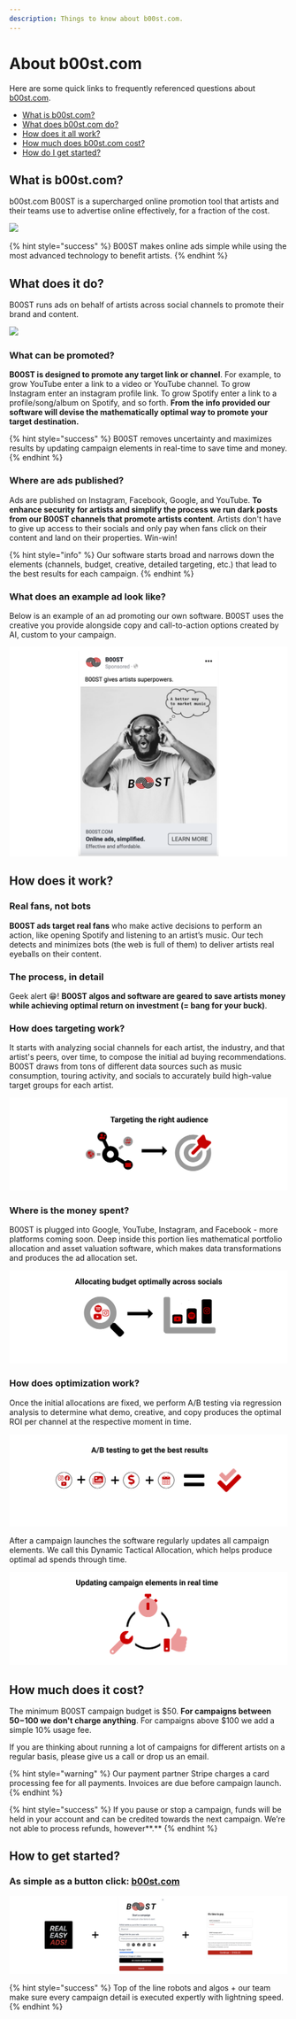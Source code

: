 ```yaml
---
description: Things to know about b00st.com.
---
```


# About b00st.com

Here are some quick links to frequently referenced questions about [b00st.com](https://b00st.com).

* [What is b00st.com?](./#what-is-b00st.com)
* [What does b00st.com do?](./#what-does-it-do)
* [How does it all work?](./#how-does-it-work)
* [How much does b00st.com cost?](./#how-much-does-it-cost)
* [How do I get started?](./#how-to-get-started)

## What is b00st.com?

b00st.com B00ST is a supercharged online promotion tool that artists and their teams use to advertise online effectively, for a fraction of the cost.

![](../../.gitbook/assets/powerful\_tech\_to\_grow\_your\_fan\_base.png)

{% hint style="success" %}
B00ST makes online ads simple while using the most advanced technology to benefit artists.
{% endhint %}

## What does it do?

B00ST runs ads on behalf of artists across social channels to promote their brand and content.

![](../../.gitbook/assets/undraw\_how-it-works-B00ST-FAQ.png)

### What can be promoted?

**B00ST is designed to promote any target link or channel**. For example, to grow YouTube enter a link to a video or YouTube channel. To grow Instagram enter an instagram profile link. To grow Spotify enter a link to a profile/song/album on Spotify, and so forth. **From the info provided our software will devise the mathematically optimal way to promote your target destination.**

{% hint style="success" %}
B00ST removes uncertainty and maximizes results by updating campaign elements in real-time to save time and money.
{% endhint %}

### Where are ads published?

Ads are published on Instagram, Facebook, Google, and YouTube. **To enhance security for artists and simplify the process we run dark posts from our B00ST channels that promote artists content**. Artists don't have to give up access to their socials and only pay when fans click on their content and land on their properties. Win-win!

{% hint style="info" %}
Our software starts broad and narrows down the elements (channels, budget, creative, detailed targeting, etc.) that lead to the best results for each campaign.
{% endhint %}

### What does an example ad look like?

Below is an example of an ad promoting our own software. B00ST uses the creative you provide alongside copy and call-to-action options created by AI, custom to your campaign.

![](../../.gitbook/assets/ad-mock.png)

## How does it work?

### Real fans, not bots

**B00ST ads target real fans** who make active decisions to perform an action, like opening Spotify and listening to an artist’s music. Our tech detects and minimizes bots (the web is full of them) to deliver artists real eyeballs on their content.

### The process, in detail

Geek alert 😁! **B00ST algos and software are geared to save artists money while achieving optimal return on investment (= bang for your buck)**.

### How does targeting work?

It starts with analyzing social channels for each artist, the industry, and that artist's peers, over time, to compose the initial ad buying recommendations. B00ST draws from tons of different data sources such as music consumption, touring activity, and socials to accurately build high-value target groups for each artist.

![](<../../.gitbook/assets/targeting the right audience.png>)

### Where is the money spent?

B00ST is plugged into Google, YouTube, Instagram, and Facebook - more platforms coming soon. Deep inside this portion lies mathematical portfolio allocation and asset valuation software, which makes data transformations and produces the ad allocation set.

![](<../../.gitbook/assets/allocating budget optimally across socials.png>)

### How does optimization work?

Once the initial allocations are fixed, we perform A/B testing via regression analysis to determine what demo, creative, and copy produces the optimal ROI per channel at the respective moment in time.

![](<../../.gitbook/assets/ab testing for FAQ.png>)

After a campaign launches the software regularly updates all campaign elements. We call this Dynamic Tactical Allocation, which helps produce optimal ad spends through time.

![](<../../.gitbook/assets/updating campaign elements in real time.png>)

## How much does it cost?

The minimum B00ST campaign budget is $50. **For campaigns between $50-$100 we don't charge anything**. For campaigns above $100 we add a simple 10% usage fee.

If you are thinking about running a lot of campaigns for different artists on a regular basis, please give us a call or drop us an email.

{% hint style="warning" %}
Our payment partner Stripe charges a card processing fee for all payments. Invoices are due before campaign launch.
{% endhint %}

{% hint style="success" %}
If you pause or stop a campaign, funds will be held in your account and can be credited towards the next campaign. We’re not able to process refunds, however\*\*.\*\*
{% endhint %}

## How to get started?

### As simple as a button click: [b00st.com](https://b00st.com)

![](../../.gitbook/assets/how-it-works-easy-button.png)

{% hint style="success" %}
Top of the line robots and algos + our team make sure every campaign detail is executed expertly with lightning speed.
{% endhint %}
